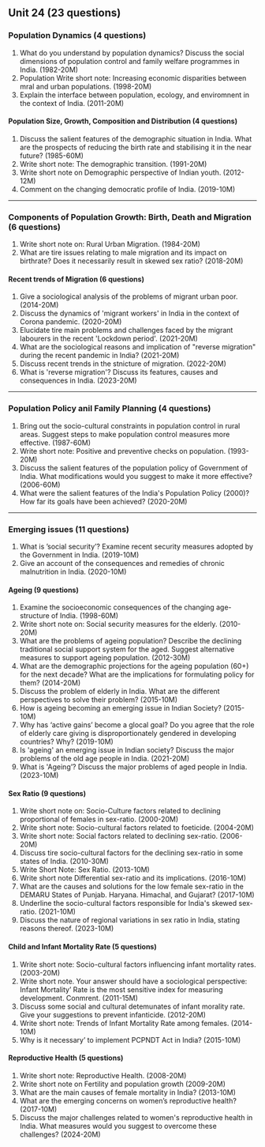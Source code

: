 
## Unit 24 (23 questions)

### Population Dynamics (4 questions)
1. What do you understand by population dynamics? Discuss the social dimensions of population control and family welfare programmes in India. (1982-20M)
2. Population Write short note: Increasing economic disparities between mral and urban populations. (1998-20M)
3. Explain the interface between population, ecology, and enviromnent in the context of India. (2011-20M)

#### Population Size, Growth, Composition and Distribution (4 questions)
1. Discuss the salient features of the demographic situation in India. What are the prospects of reducing the birth rate and stabilising it in the near future? (1985-60M)
2. Write short note: The demographic transition. (1991-20M)
3. Write short note on Demographic perspective of Indian youth. (2012-12M)
4. Comment on the changing democratic profile of India. (2019-10M)

---
### Components of Population Growth: Birth, Death and Migration (6 questions)
1. Write short note on: Rural Urban Migration. (1984-20M)
2. What are tire issues relating to male migration and its impact on birthrate? Does it necessarily result in skewed sex ratio? (2018-20M)

#### Recent trends of Migration (6 questions)
1. Give a sociological analysis of the problems of migrant urban poor. (2014-20M)
2. Discuss the dynamics of 'migrant workers' in India in the context of Corona pandemic. (2020-20M)
3. Elucidate tire main problems and challenges faced by the migrant labourers in the recent 'Lockdown period'. (2021-20M)
4. What are the sociological reasons and implication of "reverse migration" during the recent pandemic in India? (2021-20M)
5. Discuss recent trends in the stnicture of migration. (2022-20M)
6. What is 'reverse migration'? Discuss its features, causes and consequences in India. (2023-20M)

---
### Population Policy anil Family Planning (4 questions)
1. Bring out the socio-cultural constraints in population control in rural areas. Suggest steps to make population control measures more effective. (1987-60M)
2. Write short note: Positive and preventive checks on population. (1993-20M)
3. Discuss the salient features of the population policy of Government of India. What modifications would you suggest to make it more effective? (2006-60M)
4. What were the salient features of the India's Population Policy (2000)? How far its goals have been achieved? (2020-20M)

---
### Emerging issues (11 questions)
1. What is ’social security’? Examine recent security measures adopted by the Government in India. (2019-10M)
2. Give an account of the consequences and remedies of chronic malnutrition in India. (2020-10M)

#### Ageing (9 questions)
1. Examine the socioeconomic consequences of the changing age-structure of India. (1998-60M)
2. Write short note on: Social security measures for the elderly. (2010-20M)
3. What are the problems of ageing population? Describe the declining traditional social support system for the aged. Suggest alternative measures to support ageing population. (2012-30M)
4. What are the demographic projections for the ageing population (60+) for the next decade? What are the implications for formulating policy for them? (2014-20M)
5. Discuss the problem of elderly in India. What are the different perspectives to solve their problem? (2015-10M)
6. How is ageing becoming an emerging issue in Indian Society? (2015-10M)
7. Why has ‘active gains’ become a glocal goal? Do you agree that the role of elderly care giving is disproportionately gendered in developing countries? Why? (2019-10M)
8. Is 'ageing' an emerging issue in Indian society? Discuss the major problems of the old age people in India. (2021-20M)
9. What is 'Ageing’? Discuss the major problems of aged people in India. (2023-10M)

#### Sex Ratio (9 questions)
1. Write short note on: Socio-Culture factors related to declining proportional of females in sex-ratio. (2000-20M)
2. Write short note: Socio-cultural factors related to foeticide. (2004-20M)
3. Write short note: Social factors related to declining sex-ratio. (2006-20M)
4. Discuss tire socio-cultural factors for the declining sex-ratio in some states of India. (2010-30M)
5. Write Short Note: Sex Ratio. (2013-10M)
6. Write short note Differential sex-ratio and its implications. (2016-10M)
7. What are the causes and solutions for the low female sex-ratio in the DEMARU States of Punjab. Haryana. Himachal, and Gujarat? (2017-10M)
8. Underline the socio-cultural factors responsible for India's skewed sex-ratio. (2021-10M)
9. Discuss the nature of regional variations in sex ratio in India, stating reasons thereof. (2023-10M)

#### Child and Infant Mortality Rate (5 questions)
1. Write short note: Socio-cultural factors influencing infant mortality rates. (2003-20M)
2. Write short note. Your answer should have a sociological perspective: Infant Mortality’ Rate is the most sensitive index for measuring development. Conmrent. (2011-15M)
3. Discuss some social and cultural detemunates of infant morality rate. Give your suggestions to prevent infanticide. (2012-20M)
4. Write short note: Trends of Infant Mortality Rate among females. (2014-10M)
5. Why is it necessary’ to implement PCPNDT Act in India? (2015-10M)

#### Reproductive Health (5 questions)
1. Write short note: Reproductive Health. (2008-20M)
2. Write short note on Fertility and population growth (2009-20M)
3. What are the main causes of female mortality in India? (2013-10M)
4. What are the emerging concerns on women’s reproductive health? (2017-10M)
5. Discuss the major challenges related to women's reproductive health in India. What measures would you suggest to overcome these challenges? (2024-20M)